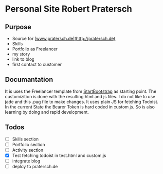 # Personal Site Robert Pratersch

## Purpose

- Source for [www.pratersch.de](http://pratersch.de)  
- Skills
- Portfolio as Freelancer
- my story
- link to blog
- first contact to customer

## Documantation

It is uses the Freelancer template from  [StartBootstrap](https://github.com/StartBootstrap/startbootstrap-freelancer/) as starting point. The customizition is done with the resulting html and js files.
I do not like to use jade and this .pug file to make changes.
It uses plain JS for fetching Todoist. In the current State the Bearer Token is hard coded in custom.js.
So is also learning by doing and rapid development.

## Todos

- [ ] Skills section
- [ ] Portfolio section
- [ ] Activity section
- [x] Test fetching todoist in test.html and custom.js
- [ ] integrate blog
- [ ] deploy to pratersch.de